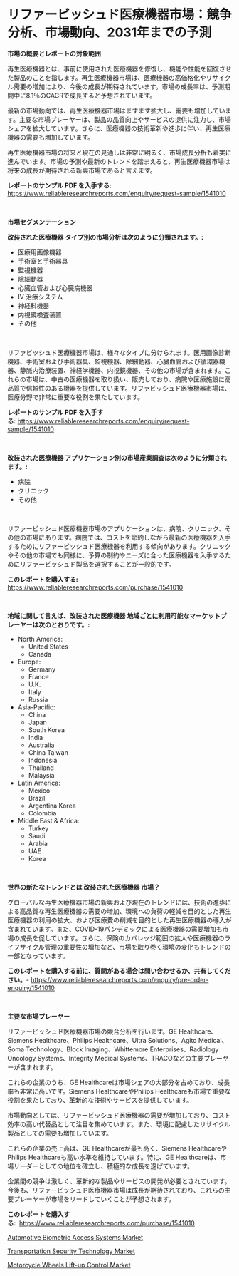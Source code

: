 <p><h1>リファービッシュド医療機器市場：競争分析、市場動向、2031年までの予測</h1></p><p><strong>市場の概要とレポートの対象範囲</strong></p>
<p><p>再生医療機器とは、事前に使用された医療機器を修復し、機能や性能を回復させた製品のことを指します。再生医療機器市場は、医療機器の高価格化やリサイクル需要の増加により、今後の成長が期待されています。市場の成長率は、予測期間中に8.1％のCAGRで成長すると予想されています。</p><p>最新の市場動向では、再生医療機器市場はますます拡大し、需要も増加しています。主要な市場プレーヤーは、製品の品質向上やサービスの提供に注力し、市場シェアを拡大しています。さらに、医療機器の技術革新や進歩に伴い、再生医療機器の需要も増加しています。</p><p>再生医療機器市場の将来と現在の見通しは非常に明るく、市場成長分析も着実に進んでいます。市場の予測や最新のトレンドを踏まえると、再生医療機器市場は将来の成長が期待される新興市場であると言えます。</p></p>
<p><strong>レポートのサンプル PDF を入手する:</strong> <a href="https://www.reliableresearchreports.com/enquiry/request-sample/1541010">https://www.reliableresearchreports.com/enquiry/request-sample/1541010</a></p>
<p>&nbsp;</p>
<p><strong>市場セグメンテーション</strong></p>
<p><strong>改装された医療機器 タイプ別の市場分析は次のように分類されます。:</strong></p>
<p><ul><li>医療用画像機器</li><li>手術室と手術器具</li><li>監視機器</li><li>除細動器</li><li>心臓血管および心臓病機器</li><li>IV 治療システム</li><li>神経科機器</li><li>内視鏡検査装置</li><li>その他</li></ul></p>
<p>&nbsp;</p>
<p><p>リファビッシュド医療機器市場は、様々なタイプに分けられます。医用画像診断機器、手術室および手術器具、監視機器、除細動器、心臓血管および循環器機器、静脈内治療装置、神経学機器、内視鏡機器、その他の市場が含まれます。これらの市場は、中古の医療機器を取り扱い、販売しており、病院や医療施設に高品質で信頼性のある機器を提供しています。リファビッシュド医療機器市場は、医療分野で非常に重要な役割を果たしています。</p></p>
<p><strong>レポートのサンプル PDF を入手する:</strong>&nbsp;<a href="https://www.reliableresearchreports.com/enquiry/request-sample/1541010">https://www.reliableresearchreports.com/enquiry/request-sample/1541010</a></p>
<p>&nbsp;</p>
<p><strong> 改装された医療機器 アプリケーション別の市場産業調査は次のように分類されます。:</strong></p>
<p><ul><li>病院</li><li>クリニック</li><li>その他</li></ul></p>
<p>&nbsp;</p>
<p><p>リファービッシュド医療機器市場のアプリケーションは、病院、クリニック、その他の市場にあります。病院では、コストを節約しながら最新の医療機器を入手するためにリファービッシュド医療機器を利用する傾向があります。クリニックやその他の市場でも同様に、予算の制約やニーズに合った医療機器を入手するためにリファービッシュド製品を選択することが一般的です。</p></p>
<p><strong>このレポートを購入する:</strong>&nbsp; <a href="https://www.reliableresearchreports.com/purchase/1541010">https://www.reliableresearchreports.com/purchase/1541010</a></p>
<p>&nbsp;</p>
<p><strong>地域に関して言えば、改装された医療機器 地域ごとに利用可能なマーケットプレーヤーは次のとおりです。:</strong></p>
<p><ul>
    <li>
        North America:
        <ul>
            <li>United States</li>
            <li>Canada</li>
        </ul>
    </li>
    <li>
        Europe:
        <ul>
            <li>Germany</li>
            <li>France</li>
            <li>U.K.</li>
            <li>Italy</li>
            <li>Russia</li>
        </ul>
    </li>
    <li>
        Asia-Pacific:
        <ul>
            <li>China</li>
            <li>Japan</li>
            <li>South Korea</li>
            <li>India</li>
            <li>Australia</li>
            <li>China Taiwan</li>
            <li>Indonesia</li>
            <li>Thailand</li>
            <li>Malaysia</li>
        </ul>
    </li>
    <li>
        Latin America:
        <ul>
            <li>Mexico</li>
            <li>Brazil</li>
            <li>Argentina Korea</li>
            <li>Colombia</li>
        </ul>
    </li>
    <li>
        Middle East & Africa:
        <ul>
            <li>Turkey</li>
            <li>Saudi</li>
            <li>Arabia</li>
            <li>UAE</li>
            <li>Korea</li>
        </ul>
    </li>
    </ul></p>
<p>&nbsp;</p>
<p><strong>世界の新たなトレンドとは 改装された医療機器 市場？</strong></p>
<p><p>グローバルな再生医療機器市場の新興および現在のトレンドには、技術の進歩による高品質な再生医療機器の需要の増加、環境への負荷の軽減を目的とした再生医療機器の利用の拡大、および医療費の削減を目的とした再生医療機器の導入が含まれています。また、COVID-19パンデミックによる医療機器の需要増加も市場の成長を促しています。さらに、保険のカバレッジ範囲の拡大や医療機器のライフサイクル管理の重要性の増加など、市場を取り巻く環境の変化もトレンドの一部となっています。</p></p>
<p><strong>このレポートを購入する前に、質問がある場合は問い合わせるか、共有してください。</strong>- <a href="https://www.reliableresearchreports.com/enquiry/pre-order-enquiry/1541010">https://www.reliableresearchreports.com/enquiry/pre-order-enquiry/1541010</a></p>
<p>&nbsp;</p>
<p><strong>主要な市場プレーヤー</strong></p>
<p><p>リファービッシュド医療機器市場の競合分析を行います。GE Healthcare、Siemens Healthcare、Philips Healthcare、Ultra Solutions、Agito Medical、Soma Technology、Block Imaging、Whittemore Enterprises、Radiology Oncology Systems、Integrity Medical Systems、TRACOなどの主要プレーヤーが含まれます。</p><p>これらの企業のうち、GE Healthcareは市場シェアの大部分を占めており、成長率も非常に高いです。Siemens HealthcareやPhilips Healthcareも市場で重要な役割を果たしており、革新的な技術やサービスを提供しています。</p><p>市場動向としては、リファービッシュド医療機器の需要が増加しており、コスト効率の高い代替品として注目を集めています。また、環境に配慮したリサイクル製品としての需要も増加しています。</p><p>これらの企業の売上高は、GE Healthcareが最も高く、Siemens HealthcareやPhilips Healthcareも高い水準を維持しています。特に、GE Healthcareは、市場リーダーとしての地位を確立し、積極的な成長を遂げています。</p><p>企業間の競争は激しく、革新的な製品やサービスの開発が必要とされています。今後も、リファービッシュド医療機器市場は成長が期待されており、これらの主要プレーヤーが市場をリードしていくことが予想されます。</p></p>
<p><strong>このレポートを購入する:</strong>&nbsp;&nbsp;<a href="https://www.reliableresearchreports.com/purchase/1541010">https://www.reliableresearchreports.com/purchase/1541010</a></p>
<p><p><a href="https://github.com/provorikovar/Market-Research-Report-List-3/blob/main/automotive-biometric-access-systems-market.md">Automotive Biometric Access Systems Market</a></p><p><a href="https://github.com/beatblasta/Market-Research-Report-List-2/blob/main/transportation-security-technology-market.md">Transportation Security Technology Market</a></p><p><a href="https://github.com/angelajermaine/Market-Research-Report-List-2/blob/main/motorcycle-wheels-lift-up-control-market.md">Motorcycle Wheels Lift-up Control Market</a></p></p>
